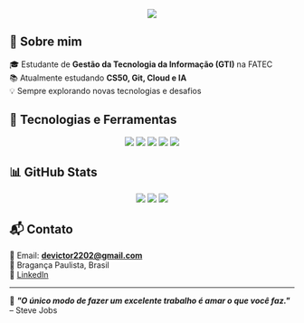 <!-- Banner -->
<p align="center">
  <img src="https://readme-typing-svg.herokuapp.com?size=25&color=F7BE0B&center=true&vCenter=true&width=500&lines=Bem-vindo+ao+meu+GitHub!;Estudante+de+GTI;Explorando+o+mundo+da+tecnologia!">
</p>

<!-- Sobre mim -->
## 👋 Sobre mim  
🎓 Estudante de **Gestão da Tecnologia da Informação (GTI)** na FATEC  
📚 Atualmente estudando **CS50, Git, Cloud e IA**  
💡 Sempre explorando novas tecnologias e desafios  

<!-- Tecnologias -->
## 🚀 Tecnologias e Ferramentas  
<div align="center">
  <img src="https://img.shields.io/badge/C-00599C?style=for-the-badge&logo=c&logoColor=white">
  <img src="https://img.shields.io/badge/Python-3776AB?style=for-the-badge&logo=python&logoColor=white">
  <img src="https://img.shields.io/badge/Git-F05032?style=for-the-badge&logo=git&logoColor=white">
  <img src="https://img.shields.io/badge/GitHub-181717?style=for-the-badge&logo=github&logoColor=white">
  <img src="https://img.shields.io/badge/Cloud-4285F4?style=for-the-badge&logo=google-cloud&logoColor=white">
</div>  

<!-- Estatísticas -->
## 📊 GitHub Stats  
<div align="center">
  <!-- Estatísticas completas -->
  <img src="https://github-profile-summary-cards.vercel.app/api/cards/profile-details?username=VicMalac&theme=radical">

  <!-- Streak atual e maior streak -->
  <img src="https://github-readme-streak-stats.herokuapp.com/?user=VicMalac&theme=radical&hide_border=true">
  
  <!-- Linguagens mais utilizadas -->
  <img src="https://github-readme-stats.vercel.app/api/top-langs/?username=VicMalac&layout=compact&langs_count=8&theme=radical&hide_border=true">
</div>  

<!-- Contato -->
## 📬 Contato  
📧 Email: **devictor2202@gmail.com**  
📌 Bragança Paulista, Brasil  
💼 [LinkedIn](https://www.linkedin.com/in/victor-pereira-560885286/)  

---

🌟 **_"O único modo de fazer um excelente trabalho é amar o que você faz."_** – Steve Jobs  
